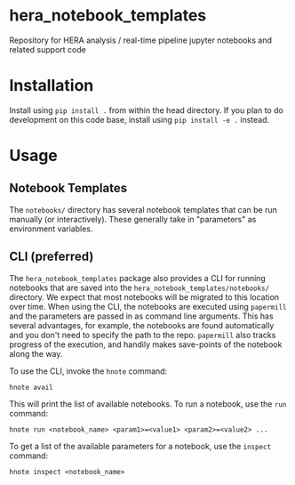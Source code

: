# hera_notebook_templates
Repository for HERA analysis / real-time pipeline jupyter notebooks and related
support code

# Installation
Install using `pip install .` from within the head directory. If you plan to do
development on this code base, install using `pip install -e .`  instead.

# Usage

## Notebook Templates

The `notebooks/` directory has several notebook templates that can be run manually 
(or interactively). These generally take in "parameters" as environment variables.

## CLI (preferred)

The `hera_notebook_templates` package also provides a CLI for running notebooks that
are saved into the `hera_notebook_templates/notebooks/` directory. We expect that most
notebooks will be migrated to this location over time. When using the CLI, the notebooks
are executed using `papermill` and the parameters are passed in as command line arguments.
This has several advantages, for example, the notebooks are found automatically and you
don't need to specify the path to the repo. `papermill` also tracks progress of the 
execution, and handily makes save-points of the notebook along the way.

To use the CLI, invoke the `hnote` command:

```
hnote avail
```

This will print the list of available notebooks. To run a notebook, use the `run` command:

```
hnote run <notebook_name> <param1>=<value1> <param2>=<value2> ...
```

To get a list of the available parameters for a notebook, use the `inspect` command:

```
hnote inspect <notebook_name>
```
